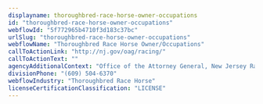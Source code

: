 ```yaml
---
displayname: thoroughbred-race-horse-owner-occupations
id: "thoroughbred-race-horse-owner-occupations"
webflowId: "5f772965b4710f3d183c37bc"
urlSlug: "thoroughbred-race-horse-owner-occupations"
webflowName: "Thoroughbred Race Horse Owner/Occupations"
callToActionLink: "http://nj.gov/oag/racing/"
callToActionText: ""
agencyAdditionalContext: "Office of the Attorney General, New Jersey Racing Commission"
divisionPhone: "(609) 504-6370"
webflowIndustry: "Thoroughbred Race Horse"
licenseCertificationClassification: "LICENSE"
---
```

